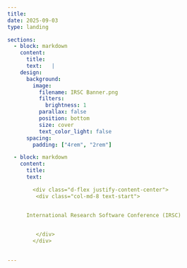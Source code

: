 ```yaml
---
title:
date: 2025-09-03
type: landing

sections:
  - block: markdown
    content:
      title: 
      text:   |
    design:
      background:
        image:
          filename: IRSC Banner.png
          filters:
            brightness: 1
          parallax: false
          position: bottom
          size: cover
          text_color_light: false   
      spacing:
        padding: ["4rem", "2rem"]

  - block: markdown
    content:
      title: 
      text:   

        <div class="d-flex justify-content-center">
         <div class="col-md-8 text-start">


      International Research Software Conference (IRSC)
      

         </div>
        </div>  

   
---
```

